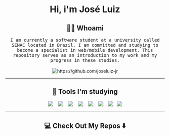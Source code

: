 <!--

--->  

<h1 align="center"> Hi, i'm José Luiz </h1>

<h2 align="center"> 👨‍💻 Whoami</h2>
<p align="center">
  <samp>I am currently a software student at a university called SENAC located in Brazil. I am committed and studying to become a specialist in web/mobile development. This repository serves as an introduction to my work and my progress in these studies.
  </samp>
  <br> <br>
  <img src="https://komarev.com/ghpvc/?username=joseluiz-jr" alt="https://github.com/joseluiz-jr" />
</p>

<hr>

<h2 align="center"> 🔭 Tools I'm studying </h2>
<p align="center">
 
 <div align="center" <style display= block
   
  <img src= "https://img.shields.io/badge/html5-%23E34F26.svg?style=for-the-badge&logo=html5&logoColor=white" />&nbsp;&nbsp;&nbsp;
<img src="https://img.shields.io/badge/css3-%231572B6.svg?style=for-the-badge&logo=css3&logoColor=white"/>&nbsp;&nbsp;&nbsp;
<img  src="https://img.shields.io/badge/javascript-%23323330.svg?style=for-the-badge&logo=javascript&logoColor=%23F7DF1E"/>&nbsp;&nbsp;&nbsp;
<img src="https://img.shields.io/badge/typescript-%23007ACC.svg?style=for-the-badge&logo=typescript&logoColor=white"/>&nbsp;&nbsp;&nbsp;
<img src="https://img.shields.io/badge/node.js%20-%2343853D.svg?&style=for-the-badge&logo=node.js&logoColor=white" />&nbsp;&nbsp;&nbsp;
  <img src="https://img.shields.io/badge/react%20-%2300D9FF.svg?&style=for-the-badge&logo=react&logoColor=white" />&nbsp;&nbsp;&nbsp;
  <img src="https://img.shields.io/badge/tailwind-css%20-%231572B6.svg?&style=for-the-badge&logo=tailwind-css&logoColor=white" />&nbsp;&nbsp;
  <img src="https://img.shields.io/badge/react_native-%2320232a.svg?style=for-the-badge&logo=react&logoColor=%2361DAFB"/>

   
</p>

<hr>

<!--

<h2  align="center">📫 Reach me on</h2>
<p align="center">
  <a target="_blank"href="https://www.linkedin.com/in/ileriayo-adebiyi-0328b1101/"><img src="https://img.shields.io/badge/linkedin-%230077B5.svg?&style=for-the-badge&logo=linkedin&logoColor=white" /></a>&nbsp;&nbsp;&nbsp;&nbsp;
  <a target="_blank"href="https://twitter.com/ileriayooo"><img src="https://img.shields.io/badge/twitter-%231DA1F2.svg?&style=for-the-badge&logo=twitter&logoColor=white" /></a>&nbsp;&nbsp;&nbsp;&nbsp;
  <a href="mailto:ileriayoadebiyi@gmail.com?subject=Hello%20Ileri,%20From%20Github"><img src="https://img.shields.io/badge/gmail-%23D14836.svg?&style=for-the-badge&logo=gmail&logoColor=white" /></a>&nbsp;&nbsp;&nbsp;&nbsp;
</p>--->  


<h2  align="center">💻 Check Out My Repos ⬇️ </h2>
